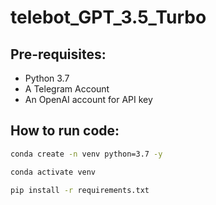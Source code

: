 # telebot_GPT_3.5_Turbo

## Pre-requisites:

- Python 3.7
- A Telegram Account
- An OpenAI account for API key

## How to run code:

```bash
conda create -n venv python=3.7 -y
```
```bash
conda activate venv
```
```bash
pip install -r requirements.txt
```